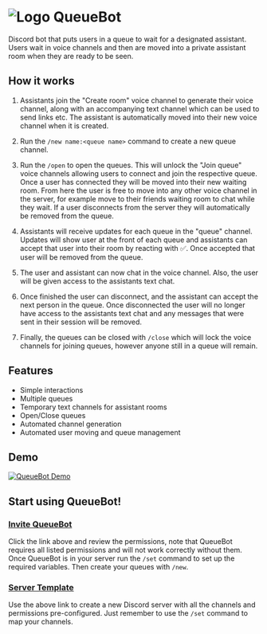# ![Logo](https://cdn.discordapp.com/icons/812343984294068244/69241d42f3661678d61b3af3cfb04f45.png?size=32) QueueBot

Discord bot that puts users in a queue to wait for a designated assistant. Users wait in voice channels and then are
moved into a private assistant room when they are ready to be seen.

## How it works

1. Assistants join the "Create room" voice channel to generate their voice channel, along with an accompanying text
   channel which can be used to send links etc. The assistant is automatically moved into their new voice channel when
   it is created.

2. Run the `/new name:<queue name>` command to create a new queue channel.

3. Run the `/open` to open the queues. This will unlock the "Join queue" voice channels allowing users to connect and
   join the respective queue. Once a user has connected they will be moved into their new waiting room. From here the
   user is free to move into any other voice channel in the server, for example move to their friends waiting room to
   chat while they wait. If a user disconnects from the server they will automatically be removed from the queue.

4. Assistants will receive updates for each queue in the "queue" channel. Updates will show user at the front of each
   queue and assistants can accept that user into their room by reacting with ✅. Once accepted that user will be removed
   from the queue.

5. The user and assistant can now chat in the voice channel. Also, the user will be given access to the assistants text
   chat.

6. Once finished the user can disconnect, and the assistant can accept the next person in the queue. Once disconnected
   the user will no longer have access to the assistants text chat and any messages that were sent in their session will
   be removed.
   
7. Finally, the queues can be closed with `/close` which will lock the voice channels for joining queues, however anyone
   still in a queue will remain.

## Features

- Simple interactions
- Multiple queues
- Temporary text channels for assistant rooms
- Open/Close queues
- Automated channel generation
- Automated user moving and queue management

## Demo

[![QueueBot Demo](media/demo.gif)](media/demo.mp4)

## Start using QueueBot!

### [Invite QueueBot](https://discord.com/api/oauth2/authorize?client_id=812345033856122930&permissions=469986384&scope=bot%20applications.commands)

Click the link above and review the permissions, note that QueueBot requires all listed permissions and will not work
correctly without them. Once QueueBot is in your server run the `/set` command to set up the required variables. Then
create your queues with `/new`.

### [Server Template](https://discord.new/Q2KdRzKuZjk2)

Use the above link to create a new Discord server with all the channels and permissions pre-configured. Just remember to
use the `/set` command to map your channels.
